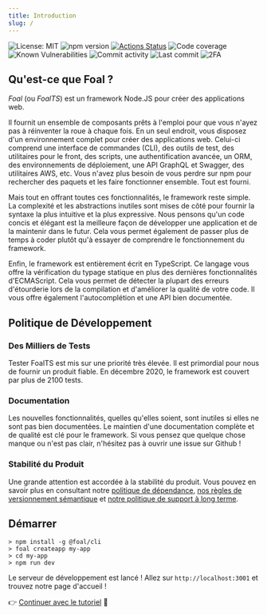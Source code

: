 ```yaml
---
title: Introduction
slug: /
---
```


![License: MIT](https://img.shields.io/badge/License-MIT-blue.svg)
![npm version](https://badge.fury.io/js/%40foal%2Fcore.svg)
[![Actions Status](https://github.com/FoalTS/foal/workflows/Test/badge.svg)](https://github.com/FoalTS/foal/actions)
![Code coverage](https://codecov.io/gh/FoalTS/foal/branch/master/graphs/badge.svg)
![Known Vulnerabilities](https://snyk.io/test/github/foalts/foal/badge.svg)
![Commit activity](https://img.shields.io/github/commit-activity/y/FoalTS/foal.svg)
![Last commit](https://img.shields.io/github/last-commit/FoalTS/foal.svg)
![2FA](https://img.shields.io/badge/2FA-npm,%20GitHub-green.svg)

## Qu'est-ce que Foal ?

*Foal* (ou *FoalTS*) est un framework Node.JS pour créer des applications web.

Il fournit un ensemble de composants prêts à l'emploi pour que vous n'ayez pas à réinventer la roue à chaque fois. En un seul endroit, vous disposez d'un environnement complet pour créer des applications web. Celui-ci comprend une interface de commandes (CLI), des outils de test, des utilitaires pour le front, des scripts, une authentification avancée, un ORM, des environnements de déploiement, une API GraphQL et Swagger, des utilitaires AWS, etc. Vous n'avez plus besoin de vous perdre sur npm pour rechercher des paquets et les faire fonctionner ensemble. Tout est fourni.

Mais tout en offrant toutes ces fonctionnalités, le framework reste simple. La complexité et les abstractions inutiles sont mises de côté pour fournir la syntaxe la plus intuitive et la plus expressive. Nous pensons qu'un code concis et élégant est la meilleure façon de développer une application et de la maintenir dans le futur. Cela vous permet également de passer plus de temps à coder plutôt qu'à essayer de comprendre le fonctionnement du framework.

Enfin, le framework est entièrement écrit en TypeScript. Ce langage vous offre la vérification du typage statique en plus des dernières fonctionnalités d'ECMAScript. Cela vous permet de détecter la plupart des erreurs d'étourderie lors de la compilation et d'améliorer la qualité de votre code. Il vous offre également l'autocomplétion et une API bien documentée.

## Politique de Développement

### Des Milliers de Tests

Tester FoalTS est mis sur une priorité très élevée. Il est primordial pour nous de fournir un produit fiable. En décembre 2020, le framework est couvert par plus de 2100 tests.

### Documentation

Les nouvelles fonctionnalités, quelles qu'elles soient, sont inutiles si elles ne sont pas bien documentées. Le maintien d'une documentation complète et de qualité est clé pour le framework. Si vous pensez que quelque chose manque ou n'est pas clair, n'hésitez pas à ouvrir une issue sur Github !

### Stabilité du Produit

Une grande attention est accordée à la stabilité du produit. Vous pouvez en savoir plus en consultant notre [politique de dépendance](https://github.com/FoalTS/foal/blob/master/.github/CONTRIBUTING.MD#dependency-policy), [nos règles de versionnement sémantique](https://github.com/FoalTS/foal/blob/master/.github/CONTRIBUTING.MD#semantic-versioning) et [notre politique de support à long terme](https://github.com/FoalTS/foal/blob/master/.github/CONTRIBUTING.MD#long-term-support-policy-and-schedule).

## Démarrer

```
> npm install -g @foal/cli
> foal createapp my-app
> cd my-app
> npm run dev
```

Le serveur de développement est lancé ! Allez sur `http://localhost:3001` et trouvez notre page d'accueil !

👉 [Continuer avec le tutoriel](./tutorials/simple-todo-list/1-installation) 🌱